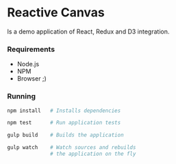 # Reactive Canvas

Is a demo application of React, Redux and D3 integration.

### Requirements

- Node.js
- NPM
- Browser ;)

### Running

```sh
npm install   # Installs dependencies

npm test      # Run application tests

gulp build    # Builds the application

gulp watch    # Watch sources and rebuilds
              # the application on the fly
```
